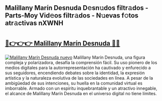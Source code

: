 ## Malillany Marín Desnuda D𝚎sn𝚞dos filtr𝚊dos - Parts-Moy Vid𝚎os filtr𝚊dos - N𝚞evas f𝚘tos atr𝚊ctivas nXWNH

# <h2><a href="http://mbdlde.tromn.icu/?c=Malillany+Mar%c3%adn+Desnuda">🔗👉👉👉 Malillany Marín Desnuda 🔗🔗</a></h2>

[![Malillany Marín Desnuda nuevo](https://i.imgur.com/pEAQMta.gif)](http://mbdlde.tromn.icu/?c=Malillany+Mar%c3%adn+Desnuda)
Malillany Marín Desnuda, una figura compleja y polarizadora, desafía la comprensión fácil. Su uso pionero de los medios digitales para la autorrepresentación ha cautivado y enfurecido a sus seguidores, encendiendo debates sobre la identidad, la expresión artística y la naturaleza evolutiva de las sociedades en línea. A pesar de la ambigüedad de sus intenciones, su huella en la comunidad virtual es imborrable. Armado con un espíritu inquebrantable y un atractivo innegable, el alcance de Malillany Marín Desnuda en el universo digital no tiene límites.
